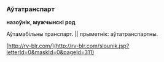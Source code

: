 ### Аўтатранспарт
**назоўнік, мужчынскі род**

Аўтамабільны транспарт. || прыметнік: аўтатранспартны.

<a rel="author">[http://rv-blr.com/](http://rv-blr.com/slounik.jsp?letterId=0&maskId=0&pageId=311)</a>
